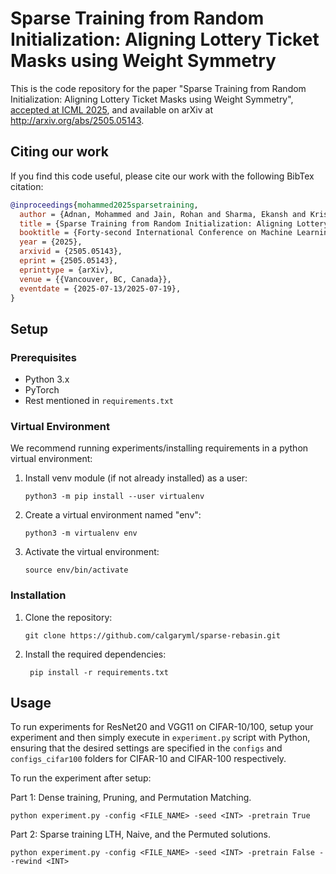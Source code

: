 # Sparse Training from Random Initialization: Aligning Lottery Ticket Masks using Weight Symmetry

This is the code repository for the paper "Sparse Training from Random Initialization: Aligning Lottery Ticket Masks using Weight Symmetry", [accepted at ICML 2025](https://openreview.net/forum?id=BnfJSwtHLu), and available on arXiv at http://arxiv.org/abs/2505.05143.

## Citing our work

If you find this code useful, please cite our work with the following BibTex citation:

```bibtex
@inproceedings{mohammed2025sparsetraining,
  author = {Adnan, Mohammed and Jain, Rohan and Sharma, Ekansh and Krishnan, Rahul and Ioannou, Yani},
  title = {Sparse Training from Random Initialization: Aligning Lottery Ticket Masks using Weight Symmetry},
  booktitle = {Forty-second International Conference on Machine Learning (ICML)},
  year = {2025},
  arxivid = {2505.05143},
  eprint = {2505.05143},
  eprinttype = {arXiv},
  venue = {{Vancouver, BC, Canada}},
  eventdate = {2025-07-13/2025-07-19},
}
```

Setup
-----

### Prerequisites

-   Python 3.x
-   PyTorch
-   Rest mentioned in `requirements.txt`
  
### Virtual Environment

We recommend running experiments/installing requirements in a python virtual environment:

1. Install venv module (if not already installed) as a user:

    ```
    python3 -m pip install --user virtualenv
    ```

2. Create a virtual environment named "env":

    ```
    python3 -m virtualenv env
    ```

3. Activate the virtual environment:

    ```
    source env/bin/activate
    ```

### Installation

1.  Clone the repository:

    ```
    git clone https://github.com/calgaryml/sparse-rebasin.git
    ```

3.  Install the required dependencies:

   
    ```
     pip install -r requirements.txt
    ```

## Usage

To run experiments for ResNet20 and VGG11 on CIFAR-10/100, setup your experiment and then simply execute in `experiment.py` script with Python, ensuring that the desired settings are specified in the `configs` and `configs_cifar100` folders for CIFAR-10 and CIFAR-100 respectively. 

To run the experiment after setup:

Part 1: Dense training, Pruning, and Permutation Matching.
```
python experiment.py -config <FILE_NAME> -seed <INT> -pretrain True
```
Part 2: Sparse training LTH, Naive, and the Permuted solutions.
```
python experiment.py -config <FILE_NAME> -seed <INT> -pretrain False --rewind <INT>
```
